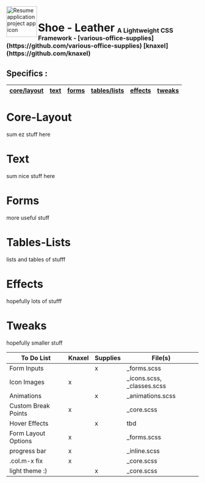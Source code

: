 <img align="left" width="80" height="80" src="https://github.com/various-office-supplies/shoe-leather/blob/main/shoe-leather/shoe-leather-64.png?raw=true" alt="Resume application project app icon" />

<h1> Shoe - Leather   <sub><sup><sub>  A Lightweight CSS Framework - [various-office-supplies](https://github.com/various-office-supplies) [knaxel](https://github.com/knaxel) </sub></sup></sub></h1>

## Specifics :
| [core/layout](#core-layout)   |  [text](#text) | [forms](#forms) | [tables/lists](#tables-lists) | [effects](#effects) | [tweaks](#tweaks) |
| ----------------------------- | -------------- | --------------- | ----------------------------- |--------------------- |------------- |

# Core-Layout
sum ez stuff here

# Text
sum nice stuff here

# Forms
more useful stuff

# Tables-Lists
lists and tables of stufff

# Effects
hopefully lots of stufff

# Tweaks
hopefully smaller stuff


| To Do List    | Knaxel        | Supplies      | File(s)       |
| ------------- | ------------- | ------------- | ------------- |
| Form Inputs           |   | x | \_forms.scss |
| Icon Images           | x |   | \_icons.scss, \_classes.scss |
| Animations            |   | x |  \_animations.scss |
| Custom Break Points   | x |   | \_core.scss |
| Hover Effects         |   | x | tbd |
| Form Layout Options   | x |   | \_forms.scss |
| progress bar          | x |   | \_inline.scss |
| .col.m-x   fix        | x |   | \_core.scss |
| light theme :)        |   | x | \_core.scss |
